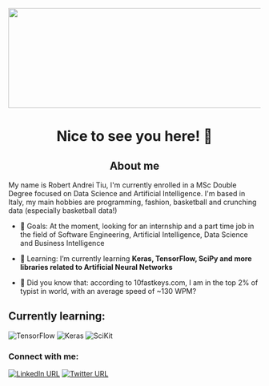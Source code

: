 

<p align="center">
  <img align="center" src="https://i.ibb.co/DbDLJ1H/Hi-I-m-ROBER-2.png" width="600" height="200" >
</p>

<h1 align="center">Nice to see you here! 🤝 </h3>

<h2 align="center">About me</h2>
My name is Robert Andrei Tiu, I'm currently enrolled in a MSc Double Degree focused on Data Science and Artificial Intelligence. I'm based in Italy, my main hobbies are programming, fashion, basketball and crunching data (especially basketball data!) 

- 🔭 Goals: At the moment, looking for an internship and a part time job in the field of Software Engineering, Artificial Intelligence, Data Science and Business Intelligence

- 🌱 Learning: I’m currently learning **Keras, TensorFlow, SciPy and more libraries related to Artificial Neural Networks**

- 🔎 Did you know that: according to 10fastkeys.com, I am in the top 2% of typist in world, with an average speed of ~130 WPM? 

<h2 align="left">Currently learning:</h2>
<img alt="TensorFlow" src="https://img.shields.io/badge/TensorFlow-FF6F00?style=for-the-badge&logo=tensorflow&logoColor=white"/> 
<img alt="Keras" src="https://img.shields.io/badge/Keras-D00000?style=for-the-badge&logo=Keras&logoColor=white"/> 
<img alt="SciKit" src="https://img.shields.io/badge/scikit_learn-F7931E?style=for-the-badge&logo=scikit-learn&logoColor=white"/>

<h3 align="left">Connect with me:</h3>



[<img alt="LinkedIn URL" src="https://img.shields.io/badge/LinkedIn-0077B5?style=for-the-badge&logo=linkedin&logoColor=white"/>](https://www.linkedin.com/in/robert-tiu-1bb812b8/)
[<img alt="Twitter URL" src="https://img.shields.io/badge/Twitter-1DA1F2?style=for-the-badge&logo=twitter&logoColor=white"/>](https://twitter.com/r0bhax)


<p align="left">
</p>
